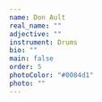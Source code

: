```yaml
---
name: Don Ault
real_name: ""
adjective: ""
instrument: Drums
bio: ""
main: false
order: 5
photoColor: "#0084d1"
photo: ""
---
```

